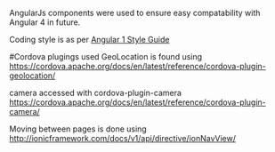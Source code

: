 

AngularJs components were used to ensure easy compatability with Angular 4 in future.

Coding style is as per [Angular 1 Style Guide](https://github.com/johnpapa/angular-styleguide/blob/master/a1/README.md#modules)

#Cordova plugings used
GeoLocation is found using https://cordova.apache.org/docs/en/latest/reference/cordova-plugin-geolocation/

camera accessed with cordova-plugin-camera
https://cordova.apache.org/docs/en/latest/reference/cordova-plugin-camera/



Moving between pages is done using http://ionicframework.com/docs/v1/api/directive/ionNavView/